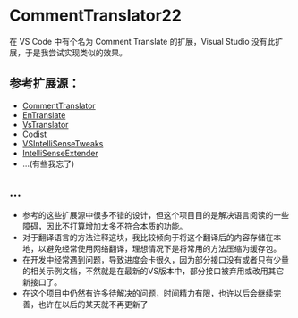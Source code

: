 # CommentTranslator22

在 VS Code 中有个名为 Comment Translate 的扩展，Visual Studio 没有此扩展，于是我尝试实现类似的效果。

## 参考扩展源：
- [CommentTranslator](https://github.com/LoveHikari/comment-translator)
- [EnTranslate](https://github.com/Entity-Now/EnTranslate)
- [VsTranslator](https://github.com/Kerwin1202/VsTranslator)
- [Codist](https://github.com/wmjordan/Codist)
- [VSIntelliSenseTweaks](https://github.com/cfognom/VSIntelliSenseTweaks)
- [IntelliSenseExtender](https://github.com/Dreamescaper/IntelliSenseExtender)
- ...(有些我忘了)

## ...
- 参考的这些扩展源中很多不错的设计，但这个项目目的是解决语言阅读的一些障碍，因此不打算增加太多不符合本质的功能。
- 对于翻译语言的方法注释这块，我比较倾向于将这个翻译后的内容存储在本地，以避免经常使用网络翻译，理想情况下是将常用的方法压缩为缓存包。
- 在开发中经常遇到问题，导致进度会卡很久，因为部分接口没有或者只有少量的相关示例文档，不然就是在最新的VS版本中，部分接口被弃用或改用其它新接口了。
- 在这个项目中仍然有许多待解决的问题，时间精力有限，也许以后会继续完善，也许在以后的某天就不再更新了